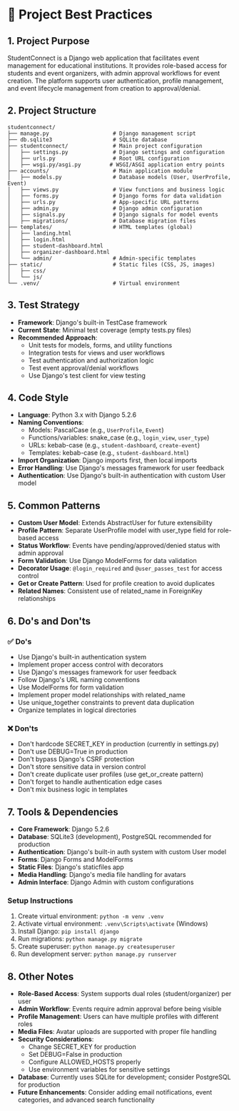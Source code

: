 # 📘 Project Best Practices

## 1. Project Purpose
StudentConnect is a Django web application that facilitates event management for educational institutions. It provides role-based access for students and event organizers, with admin approval workflows for event creation. The platform supports user authentication, profile management, and event lifecycle management from creation to approval/denial.

## 2. Project Structure
```
studentconnect/
├── manage.py                    # Django management script
├── db.sqlite3                   # SQLite database
├── studentconnect/              # Main project configuration
│   ├── settings.py              # Django settings and configuration
│   ├── urls.py                  # Root URL configuration
│   ├── wsgi.py/asgi.py         # WSGI/ASGI application entry points
├── accounts/                    # Main application module
│   ├── models.py                # Database models (User, UserProfile, Event)
│   ├── views.py                 # View functions and business logic
│   ├── forms.py                 # Django forms for data validation
│   ├── urls.py                  # App-specific URL patterns
│   ├── admin.py                 # Django admin configuration
│   ├── signals.py               # Django signals for model events
│   ├── migrations/              # Database migration files
├── templates/                   # HTML templates (global)
│   ├── landing.html
│   ├── login.html
│   ├── student-dashboard.html
│   ├── organizer-dashboard.html
│   └── admin/                   # Admin-specific templates
├── static/                      # Static files (CSS, JS, images)
│   ├── css/
│   └── js/
└── .venv/                       # Virtual environment
```

## 3. Test Strategy
- **Framework**: Django's built-in TestCase framework
- **Current State**: Minimal test coverage (empty tests.py files)
- **Recommended Approach**:
  - Unit tests for models, forms, and utility functions
  - Integration tests for views and user workflows
  - Test authentication and authorization logic
  - Test event approval/denial workflows
  - Use Django's test client for view testing

## 4. Code Style
- **Language**: Python 3.x with Django 5.2.6
- **Naming Conventions**:
  - Models: PascalCase (e.g., `UserProfile`, `Event`)
  - Functions/variables: snake_case (e.g., `login_view`, `user_type`)
  - URLs: kebab-case (e.g., `student-dashboard`, `create-event`)
  - Templates: kebab-case (e.g., `student-dashboard.html`)
- **Import Organization**: Django imports first, then local imports
- **Error Handling**: Use Django's messages framework for user feedback
- **Authentication**: Use Django's built-in authentication with custom User model

## 5. Common Patterns
- **Custom User Model**: Extends AbstractUser for future extensibility
- **Profile Pattern**: Separate UserProfile model with user_type field for role-based access
- **Status Workflow**: Events have pending/approved/denied status with admin approval
- **Form Validation**: Use Django ModelForms for data validation
- **Decorator Usage**: `@login_required` and `@user_passes_test` for access control
- **Get or Create Pattern**: Used for profile creation to avoid duplicates
- **Related Names**: Consistent use of related_name in ForeignKey relationships

## 6. Do's and Don'ts

### ✅ Do's
- Use Django's built-in authentication system
- Implement proper access control with decorators
- Use Django's messages framework for user feedback
- Follow Django's URL naming conventions
- Use ModelForms for form validation
- Implement proper model relationships with related_name
- Use unique_together constraints to prevent data duplication
- Organize templates in logical directories

### ❌ Don'ts
- Don't hardcode SECRET_KEY in production (currently in settings.py)
- Don't use DEBUG=True in production
- Don't bypass Django's CSRF protection
- Don't store sensitive data in version control
- Don't create duplicate user profiles (use get_or_create pattern)
- Don't forget to handle authentication edge cases
- Don't mix business logic in templates

## 7. Tools & Dependencies
- **Core Framework**: Django 5.2.6
- **Database**: SQLite3 (development), PostgreSQL recommended for production
- **Authentication**: Django's built-in auth system with custom User model
- **Forms**: Django Forms and ModelForms
- **Static Files**: Django's staticfiles app
- **Media Handling**: Django's media file handling for avatars
- **Admin Interface**: Django Admin with custom configurations

### Setup Instructions
1. Create virtual environment: `python -m venv .venv`
2. Activate virtual environment: `.venv\Scripts\activate` (Windows)
3. Install Django: `pip install django`
4. Run migrations: `python manage.py migrate`
5. Create superuser: `python manage.py createsuperuser`
6. Run development server: `python manage.py runserver`

## 8. Other Notes
- **Role-Based Access**: System supports dual roles (student/organizer) per user
- **Admin Workflow**: Events require admin approval before being visible
- **Profile Management**: Users can have multiple profiles with different roles
- **Media Files**: Avatar uploads are supported with proper file handling
- **Security Considerations**: 
  - Change SECRET_KEY for production
  - Set DEBUG=False in production
  - Configure ALLOWED_HOSTS properly
  - Use environment variables for sensitive settings
- **Database**: Currently uses SQLite for development; consider PostgreSQL for production
- **Future Enhancements**: Consider adding email notifications, event categories, and advanced search functionality
